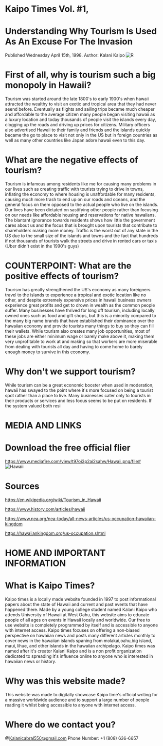# Kaipo Times Vol. #1, 
# Understanding Why Tourism Is Used As An Excuse For The Invasion
Published Wednesday April 15th, 1998. 
Author: Kalani Kaipo
![R](https://github.com/user-attachments/assets/5565aaf8-5891-4f94-98cd-bd0caf4e426b)



# First of all, why is tourism such a big monopoly in Hawaii?
Tourism was started around the late 1800's to early 1900's when hawaii attracted the wealthy to visit an exotic and tropical area that they had 
never seend before. Eventually as flights and sailing trips became much cheaper and affordable to the average citizen many people began visiting 
hawaii as a luxury location and today thousands of people visit the islands every day, clogging up the roads and driving up prices for citizens.
Military officers also advertised Hawaii to their family and friends and the islands quickly became the go to place to visit not only in the US but in foreign countries as well as many other countries like Japan adore hawaii even to this day.

# What are the negative effects of tourism?
Tourism is infamous among residents like me for causing many problems in our lives such as creating traffic with tourists trying to drive in towns, inflating the economy to where housing is unaffordable for many residents, causing much more trash to end up on our roads and oceans, and the general focus on them opposed to the actual people who live on the islands. Our lives have been dictated on sastifying other people rather than focusing on our needs like affordable housing and reservations for native hawaiians. The blantant ignorance towards residents shows how little the government cares about us and the focus that is brought upon tourists that contribute to shareholders making more money. Traffic is the worst out of any state in the US due to the small size of the islands and towns and the fact that hundreds if not thousands of tourists walk the streets and drive in rented cars or taxis (Uber didn't exist in the 1990's guys) 

# COUNTERPOINT: What are the positive effects of tourism?
Tourism has greatly strengthened the US's economy as many foreigners travel to the islands to experience a tropical and exotic location like no other, and despite extremely expensive prices in hawaii business owners experience great profits and get to drown in wealth as the common people suffer. Many businesses have thrived for long off tourism, including locally owned ones such as food and gift shops, but this is a minority compared to the many big name brands that have established their dominance over the hawaiian economy and provide tourists many things to buy so they can fill their wallets. While tourism also creates many job opportunities, most of these jobs are either minimum wage or barely make above it, making them very unprofitable to work at and making so that workers are more miserable from dealing with tourists all day and having to come home to barely enough money to survive in this economy. 


# Why don't we support tourism?
While tourism can be a great economic booster when used in moderation, hawaii has swayed to the point where it's more focused on being a tourist spot rather than a place to live. Many businesses cater only to tourists in their products or services and less focus seems to be put on residents. If the system valued both resi



# MEDIA AND LINKS

# Download the free official flier
https://www.mediafire.com/view/t97oi3p2ai2sahw/Hawaii.png/file# 
![Hawaii](https://github.com/user-attachments/assets/b5dae39d-e277-488f-aeda-8de5685de194)

# Sources
  https://en.wikipedia.org/wiki/Tourism_in_Hawaii
  
  https://www.history.com/articles/hawaii
  
  https://www.nea.org/nea-today/all-news-articles/us-occupation-hawaiian-kingdom
 
  https://hawaiiankingdom.org/us-occupation.shtml
  

# HOME AND IMPORTANT INFORMATION


# What is Kaipo Times?
Kaipo times is a locally made website founded in 1997 to post informational papers about the state of Hawaii and current and past events that have happened there. Made by a young college student named Kalani Kaipo who attends University of Hawaii at West Oahu, this website aims to educate people of all ages on events in Hawaii locally and worldwide. Our free to use website is completely programmed by itself and is accessible to anyone with internet access. Kaipo times focuses on offering a non-biased perspective on hawaiian news and posts many different articles monthly to cover news in the hawaiian islands spaning from molakai,oahu,big island, maui, lihue, and other islands in the hawaiian archipelago. Kaipo times was named after it's creator Kalani Kaipo and is a non profit organization dedicated to spreading it's influence online to anyone who is interested in hawaiian news or history. 

# Why was this website made?
This website was made to digitally showcase Kaipo time's official writing for a massive worldwide audience and to support a large number of people reading it whilst being accessible to anyone with internet access. 

# Where do we contact you?
@Kalanicabral550@gmail.com
Phone Number: +1 (808) 636-6657


